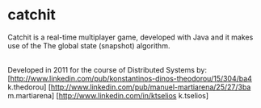 catchit
=======

Catchit is a real-time multiplayer game, developed with Java and it makes use of the The global
state (snapshot) algorithm. <br /><br />

Developed in 2011 for the course of Distributed Systems by:<br />
[http://www.linkedin.com/pub/konstantinos-dinos-theodorou/15/304/ba4 k.thedorou]
[http://www.linkedin.com/pub/manuel-martiarena/25/27/3ba m.martiarena]
[http://www.linkedin.com/in/ktselios k.tselios]
